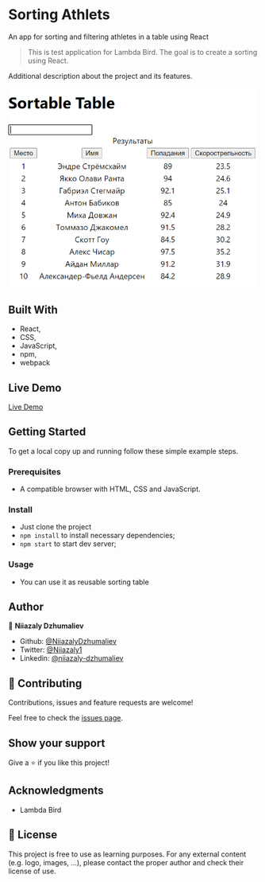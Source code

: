 # Sorting Athlets

An app for sorting and filtering athletes in a table using React

> This is test application for Lambda Bird. The goal is to create a sorting using React.

Additional description about the project and its features.

![BookStore](public/Screenshot_2.png)

## Built With

- React,
- CSS,
- JavaScript,
- npm,
- webpack

## Live Demo

[Live Demo](https://bookstore-react-diamondas.herokuapp.com/)

## Getting Started

To get a local copy up and running follow these simple example steps.

### Prerequisites

- A compatible browser with HTML, CSS and JavaScript.

### Install

- Just clone the project
- `npm install` to install necessary dependencies;
- `npm start` to start dev server;

### Usage

- You can use it as reusable sorting table

## Author

👤 **Niiazaly Dzhumaliev**

- Github: [@NiiazalyDzhumaliev](https://github.com/NiiazalyDzhumaliev)
- Twitter: [@Niiazaly1](https://twitter.com/Niiazaly1)
- Linkedin: [@niiazaly-dzhumaliev](https://www.linkedin.com/in/niiazaly-dzhumaliev-117707132/)

## 🤝 Contributing

Contributions, issues and feature requests are welcome!

Feel free to check the [issues page](https://github.com/NiiazalyDzhumaliev/sortable-table/issues).

## Show your support

Give a ⭐️ if you like this project!

## Acknowledgments

- Lambda Bird

## 📝 License

This project is free to use as learning purposes. For any external content (e.g. logo, images, ...), please contact the proper author and check their license of use.
